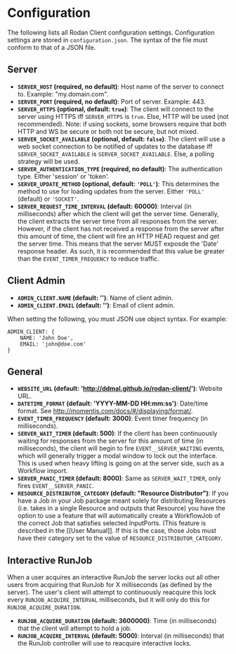---
---
# Configuration

The following lists all Rodan Client configuration settings. Configuration settings are stored in `configuration.json`. The syntax of the file must conform to that of a JSON file.

## Server
* **`SERVER_HOST` (required, no default)**: Host name of the server to connect to. Example: "my.domain.com".
* **`SERVER_PORT` (required, no default)**: Port of server. Example: 443.
* **`SERVER_HTTPS` (optional, default: `true`)**: The client will connect to the server using HTTPS iff `SERVER_HTTPS` is `true`. Else, HTTP will be used (not recommended). Note: if using sockets, some browsers require that both HTTP and WS be secure or both not be secure, but not mixed.
* **`SERVER_SOCKET_AVAILABLE` (optional, default: `false`)**: The client will use a web socket connection to be notified of updates to the database iff `SERVER_SOCKET_AVAILABLE` is `SERVER_SOCKET_AVAILABLE`. Else, a polling strategy will be used.
* **`SERVER_AUTHENTICATION_TYPE` (required, no default)**: The authentication type. Either 'session' or 'token'.
* **`SERVER_UPDATE_METHOD` (optional, default: `'POLL'`)**: This determines the method to use for loading updates from the server. Either `'POLL'` (default) or `'SOCKET'`.
* **`SERVER_REQUEST_TIME_INTERVAL` (default: 60000)**: Interval (in milliseconds) after which the client will get the server time. Generally, the client extracts the server time from all responses from the server. However, if the client has not received a response from the server after this amount of time, the client will fire an HTTP HEAD request and get the server time. This means that the server MUST exposde the 'Date' response header. As such, it is recommended that this value be greater than the `EVENT_TIMER_FREQUENCY` to reduce traffic.

## Client Admin
* **`ADMIN_CLIENT.NAME` (default: '')**: Name of client admin.
* **`ADMIN_CLIENT.EMAIL` (default: '')**: Email of client admin.

When setting the following, you must JSON use object syntax. For example:

```
ADMIN_CLIENT: {
    NAME: 'John Doe',
    EMAIL: 'john@doe.com'
}
```


## General
* **`WEBSITE_URL` (default: 'http://ddmal.github.io/rodan-client/')**: Website URL.
* **`DATETIME_FORMAT` (default: 'YYYY-MM-DD HH:mm:ss')**: Date/time format. See http://momentjs.com/docs/#/displaying/format/.
* **`EVENT_TIMER_FREQUENCY` (default: 3000)**: Event timer frequency (in milliseconds).
* **`SERVER_WAIT_TIMER` (default: 500)**: If the client has been continuously waiting for responses from the server for this amount of time (in milliseconds), the client will begin to fire `EVENT__SERVER_WAITING` events, which will generally trigger a modal window to lock out the interface. This is used when heavy lifting is going on at the server side, such as a Workflow import.
* **`SERVER_PANIC_TIMER` (default: 8000)**: Same as `SERVER_WAIT_TIMER`, only fires `EVENT__SERVER_PANIC`.
* **`RESOURCE_DISTRIBUTOR_CATEGORY` (default: "Resource Distributor")**: If you have a Job in your Job package meant solely for distributing Resources (i.e. takes in a single Resource and outputs that Resource) you have the option to use a feature that will automatically create a WorkflowJob of the correct Job that satisfies selected InputPorts. (This feature is described in the [[User Manual]]. If this is the case, those Jobs must have their category set to the value of `RESOURCE_DISTRIBUTOR_CATEGORY`. 

## Interactive RunJob
When a user acquires an interactive RunJob the server locks out all other users from acquiring that RunJob for X milliseconds (as defined by the server). The user's client will attempt to continuously reacquire this lock every `RUNJOB_ACQUIRE_INTERVAL` milliseconds, but it will only do this for `RUNJOB_ACQUIRE_DURATION`.

* **`RUNJOB_ACQUIRE_DURATION` (default: 3600000)**: Time (in milliseconds) that the client will attempt to hold a job. 
* **`RUNJOB_ACQUIRE_INTERVAL` (default: 5000)**: Interval (in milliseconds) that the RunJob controller will use to reacquire interactive locks.
 
